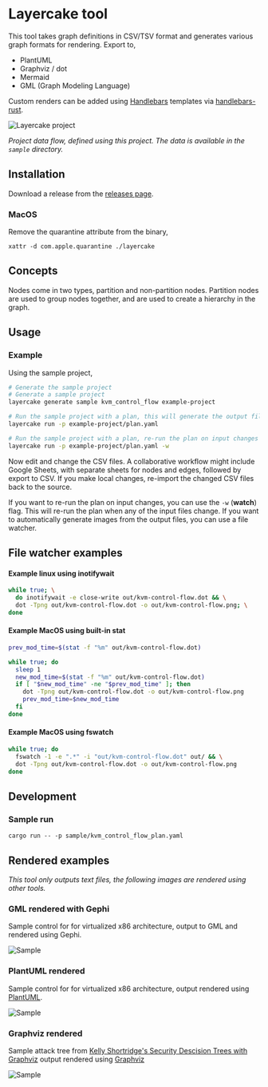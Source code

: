 # Layercake tool

This tool takes graph definitions in CSV/TSV format and generates various graph formats for rendering.
Export to,

 - PlantUML
 - Graphviz / dot
 - Mermaid
 - GML (Graph Modeling Language)

Custom renders can be added using [Handlebars](https://handlebarsjs.com/) templates via [handlebars-rust](https://docs.rs/handlebars/latest/handlebars/).

![Layercake project](images/layercake-project.svg)

_Project data flow, defined using this project. The data is available in the `sample` directory._

## Installation

Download a release from the [releases page](https://github.com/michiel/layercake-tool/releases).

### MacOS

Remove the quarantine attribute from the binary,
```
xattr -d com.apple.quarantine ./layercake
```

## Concepts

Nodes come in two types, partition and non-partition nodes. Partition nodes are used to group nodes together, and are used to create a hierarchy in the graph.

## Usage

### Example

Using the sample project,


```bash
# Generate the sample project
# Generate a sample project
layercake generate sample kvm_control_flow example-project

# Run the sample project with a plan, this will generate the output files
layercake run -p example-project/plan.yaml 

# Run the sample project with a plan, re-run the plan on input changes
layercake run -p example-project/plan.yaml -w
```

Now edit and change the CSV files. A collaborative workflow might include Google Sheets, with separate sheets for nodes and edges, followed by export to CSV. If you make local changes, re-import the changed CSV files back to the source.

If you want to re-run the plan on input changes, you can use the `-w` (**watch**) flag. This will re-run the plan when any of the input files change. If you want to automatically generate images 
from the output files, you can use a file watcher.

## File watcher examples

#### Example linux using inotifywait

```bash
while true; \
  do inotifywait -e close-write out/kvm-control-flow.dot && \
  dot -Tpng out/kvm-control-flow.dot -o out/kvm-control-flow.png; \
done
```

#### Example MacOS using built-in stat

```bash
prev_mod_time=$(stat -f "%m" out/kvm-control-flow.dot)                                                                                                                                                                                                                                                                                                [0/1306]

while true; do                                                                         
  sleep 1                                                                              
  new_mod_time=$(stat -f "%m" out/kvm-control-flow.dot)
  if [ "$new_mod_time" -ne "$prev_mod_time" ]; then
    dot -Tpng out/kvm-control-flow.dot -o out/kvm-control-flow.png
    prev_mod_time=$new_mod_time                                                                                                                                                                                                                                                                                                                               
  fi                                                                                                                                                                                                                                                                                                                                                          
done
```

#### Example MacOS using fswatch

```bash
while true; do
  fswatch -1 -e ".*" -i "out/kvm-control-flow.dot" out/ && \
  dot -Tpng out/kvm-control-flow.dot -o out/kvm-control-flow.png
done
```

## Development

### Sample run

```
cargo run -- -p sample/kvm_control_flow_plan.yaml
```

## Rendered examples

_This tool only outputs text files, the following images are rendered using other tools._

### GML rendered with Gephi
Sample control for for virtualized x86 architecture, output to GML and rendered using Gephi.

![Sample](images/sample-gml-gephi.png)

### PlantUML rendered
Sample control for for virtualized x86 architecture, output rendered using [PlantUML](https://plantuml.com/).

![Sample](images/kvm-plantuml.svg)

### Graphviz rendered
Sample attack tree from [Kelly Shortridge's Security Descision Trees with Graphviz](https://kellyshortridge.com/blog/posts/security-decision-trees-with-graphviz/) output rendered using [Graphviz](https://graphviz.org/)

![Sample](images/attack-tree.svg)




